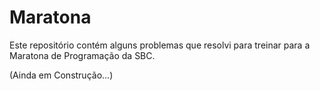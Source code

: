 # Maratona

Este repositório contém alguns problemas que resolvi para treinar para a Maratona de Programação da SBC.

(Ainda em Construção...)
